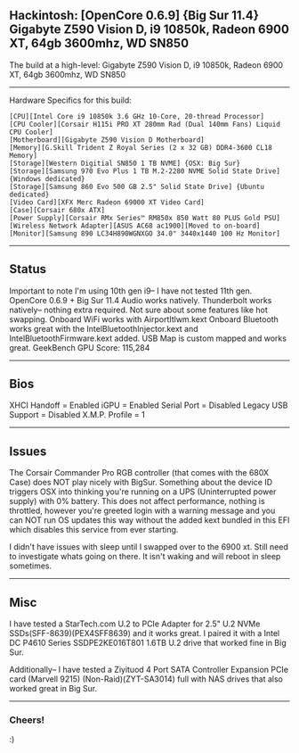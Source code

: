 ## Hackintosh: [OpenCore 0.6.9] {Big Sur 11.4} Gigabyte Z590 Vision D, i9 10850k, Radeon 6900 XT, 64gb 3600mhz, WD SN850
The build at a high-level: Gigabyte Z590 Vision D, i9 10850k, Radeon 6900 XT, 64gb 3600mhz, WD SN850

_________________________________

Hardware Specifics for this build: 
```
[CPU][Intel Core i9 10850k 3.6 GHz 10-Core, 20-thread Processor]
[CPU Cooler][Corsair H115i PRO XT 280mm Rad (Dual 140mm Fans) Liquid CPU Cooler]
[Motherboard][Gigabyte Z590 Vision D Motherboard]
[Memory][G.Skill Trident Z Royal Series (2 x 32 GB) DDR4-3600 CL18 Memory]
[Storage][Western Digitial SN850 1 TB NVME] {OSX: Big Sur} 
[Storage][Samsung 970 Evo Plus 1 TB M.2-2280 NVME Solid State Drive] {Windows dedicated}
[Storage][Samsung 860 Evo 500 GB 2.5" Solid State Drive] {Ubuntu dedicated}
[Video Card][XFX Merc Radeon 69000 XT Video Card]
[Case][Corsair 680x ATX]
[Power Supply][Corsair RMx Series™ RM850x 850 Watt 80 PLUS Gold PSU]
[Wireless Network Adapter][ASUS AC68 ac1900][Moved to on-board]
[Monitor][Samsung 890 LC34H890WGNXGO 34.0" 3440x1440 100 Hz Monitor]
```
_________________________________

## Status
Important to note I'm using 10th gen i9– I have not tested 11th gen.
OpenCore 0.6.9 + Big Sur 11.4
Audio works natively.
Thunderbolt works natively– nothing extra required. Not sure about some features like hot swapping.
Onboard WiFi works with AirportItlwm.kext
Onboard Bluetooth works great with the IntelBluetoothInjector.kext and IntelBluetoothFirmware.kext added.
USB Map is custom mapped and works great.
GeekBench GPU Score: 115,284 

_________________________________

## Bios
XHCI Handoff = Enabled
iGPU = Enabled
Serial Port = Disabled
Legacy USB Support = Disabled
X.M.P. Profile = 1

_________________________________

## Issues
The Corsair Commander Pro RGB controller (that comes with the 680X Case) does NOT play nicely with BigSur. Something about the device ID triggers OSX into thinking you're running on a UPS (Uninterrupted power supply) with 0% battery. This does not affect performance, nothing is throttled, however you're greeted login with a warning message and you can NOT run OS updates this way without the added kext bundled in this EFI which disables this service from ever starting.

I didn't have issues with sleep until I swapped over to the 6900 xt. Still need to investigate whats going on there. It isn't waking and will reboot in sleep sometimes.

_________________________________

## Misc
I have tested a StarTech.com U.2 to PCIe Adapter for 2.5" U.2 NVMe SSDs(SFF-8639)(PEX4SFF8639) and it works great. I paired it with a Intel DC P4610 Series SSDPE2KE016T801 1.6TB U.2 drive that worked fine in Big Sur.

Additionally– I have tested a Ziyituod 4 Port SATA Controller Expansion PCIe card (Marvell 9215) (Non-Raid)(ZYT-SA3014) full with NAS drives that also worked great in Big Sur.

_________________________________

### Cheers!
:)
